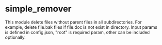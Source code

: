 # simple_remover

This module delete files without parent files in all subdirectories. 
For example, delete file.bak files if file.doc is not exist in directory.
Input params is defined in config.json, "root" is required param, other can be included optionally.
